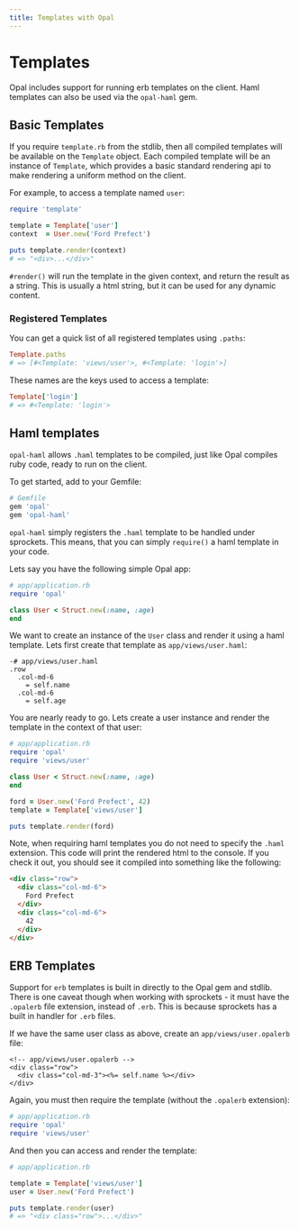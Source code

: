 ```yaml
---
title: Templates with Opal
---
```


# Templates

Opal includes support for running erb templates on the client. Haml templates
can also be used via the `opal-haml` gem.

## Basic Templates

If you require `template.rb` from the stdlib, then all compiled templates will
be available on the `Template` object. Each compiled template will be an
instance of `Template`, which provides a basic standard rendering api to make
rendering a uniform method on the client.

For example, to access a template named `user`:

```ruby
require 'template'

template = Template['user']
context  = User.new('Ford Prefect')

puts template.render(context)
# => "<div>...</div>"
```

`#render()` will run the template in the given context, and return the result
as a string. This is usually a html string, but it can be used for any dynamic
content.

### Registered Templates

You can get a quick list of all registered templates using `.paths`:

```ruby
Template.paths
# => [#<Template: 'views/user'>, #<Template: 'login'>]
```

These names are the keys used to access a template:

```ruby
Template['login']
# => #<Template: 'login'>
```

## Haml templates

`opal-haml` allows `.haml` templates to be compiled, just like Opal compiles
ruby code, ready to run on the client.

To get started, add to your Gemfile:

```ruby
# Gemfile
gem 'opal'
gem 'opal-haml'
```

`opal-haml` simply registers the `.haml` template to be handled under sprockets.
This means, that you can simply `require()` a haml template in your code.

Lets say you have the following simple Opal app:

```ruby
# app/application.rb
require 'opal'

class User < Struct.new(:name, :age)
end
```

We want to create an instance of the `User` class and render it using a haml
template. Lets first create that template as `app/views/user.haml`:

```haml
-# app/views/user.haml
.row
  .col-md-6
    = self.name
  .col-md-6
    = self.age
```

You are nearly ready to go. Lets create a user instance and render the template
in the context of that user:

```ruby
# app/application.rb
require 'opal'
require 'views/user'

class User < Struct.new(:name, :age)
end

ford = User.new('Ford Prefect', 42)
template = Template['views/user']

puts template.render(ford)
```

Note, when requiring haml templates you do not need to specify the `.haml`
extension. This code will print the rendered html to the console. If you
check it out, you should see it compiled into something like the following:

```html
<div class="row">
  <div class="col-md-6">
    Ford Prefect
  </div>
  <div class="col-md-6">
    42
  </div>
</div>
```

## ERB Templates

Support for `erb` templates is built in directly to the Opal gem and stdlib.
There is one caveat though when working with sprockets - it must have the
`.opalerb` file extension, instead of `.erb`. This is because sprockets has a
built in handler for `.erb` files.

If we have the same user class as above, create an `app/views/user.opalerb`
file:

```erb
<!-- app/views/user.opalerb -->
<div class="row">
  <div class="col-md-3"><%= self.name %></div>
</div>
```

Again, you must then require the template (without the `.opalerb` extension):

```ruby
# app/application.rb
require 'opal'
require 'views/user'
```

And then you can access and render the template:

```ruby
# app/application.rb

template = Template['views/user']
user = User.new('Ford Prefect')

puts template.render(user)
# => "<div class="row">...</div>"
```
